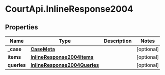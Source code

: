 # CourtApi.InlineResponse2004

## Properties
Name | Type | Description | Notes
------------ | ------------- | ------------- | -------------
**_case** | [**CaseMeta**](CaseMeta.md) |  | [optional] 
**items** | [**InlineResponse2004Items**](InlineResponse2004Items.md) |  | [optional] 
**queries** | [**InlineResponse2004Queries**](InlineResponse2004Queries.md) |  | [optional] 


